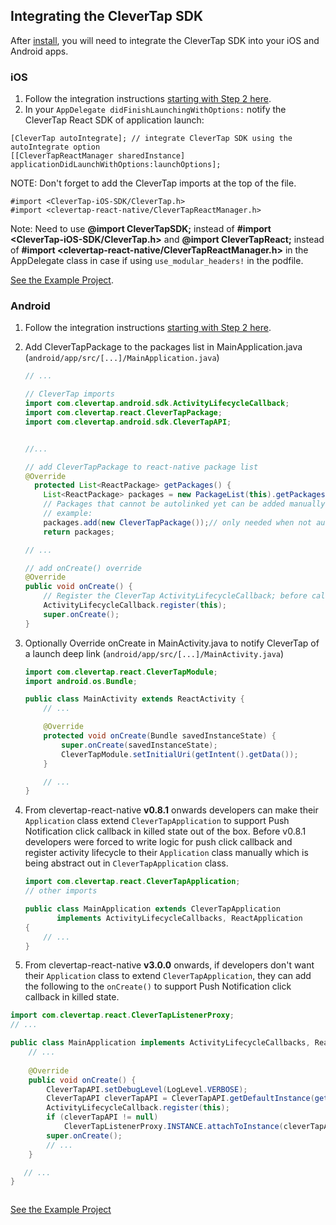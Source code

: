 ## Integrating the CleverTap SDK

After [install](./install.md), you will need to integrate the CleverTap SDK into your iOS and Android apps.

### iOS
1. Follow the integration instructions [starting with Step 2 here](https://support.clevertap.com/docs/ios/getting-started.html).
2. In your `AppDelegate didFinishLaunchingWithOptions:` notify the CleverTap React SDK of application launch:
```objc
[CleverTap autoIntegrate]; // integrate CleverTap SDK using the autoIntegrate option
[[CleverTapReactManager sharedInstance] applicationDidLaunchWithOptions:launchOptions];
```
NOTE:  Don't forget to add the CleverTap imports at the top of the file.
```objc
#import <CleverTap-iOS-SDK/CleverTap.h>
#import <clevertap-react-native/CleverTapReactManager.h>
```

Note: Need to use **@import CleverTapSDK;** instead of **#import <CleverTap-iOS-SDK/CleverTap.h>** and **@import CleverTapReact;** instead of **#import <clevertap-react-native/CleverTapReactManager.h>** in the AppDelegate class in case if using ```use_modular_headers!``` in the podfile.

[See the Example Project](/Example/ios/Example/AppDelegate.m).

### Android
1. Follow the integration instructions [starting with Step 2 here](https://support.clevertap.com/docs/android/getting-started.html).

2. Add CleverTapPackage to the packages list in MainApplication.java (`android/app/src/[...]/MainApplication.java`)
    ```java
    // ...

    // CleverTap imports
	import com.clevertap.android.sdk.ActivityLifecycleCallback; 
    import com.clevertap.react.CleverTapPackage; 
    import com.clevertap.android.sdk.CleverTapAPI;


    //...

    // add CleverTapPackage to react-native package list
    @Override
      protected List<ReactPackage> getPackages() {
        List<ReactPackage> packages = new PackageList(this).getPackages(); 
        // Packages that cannot be autolinked yet can be added manually here, for 
        // example: 
        packages.add(new CleverTapPackage());// only needed when not auto-linking
        return packages;

    // ...

    // add onCreate() override
    @Override
    public void onCreate() {
	    // Register the CleverTap ActivityLifecycleCallback; before calling super
        ActivityLifecycleCallback.register(this);	
        super.onCreate();
    }
    ```

3. Optionally Override onCreate in MainActivity.java to notify CleverTap of a launch deep link  (`android/app/src/[...]/MainActivity.java`)
    ```java
    import com.clevertap.react.CleverTapModule;
    import android.os.Bundle;
    
    public class MainActivity extends ReactActivity {
		// ...

		@Override
   		protected void onCreate(Bundle savedInstanceState) {
        	super.onCreate(savedInstanceState);
        	CleverTapModule.setInitialUri(getIntent().getData());
    	}

        // ...
    }
    ```
4. From clevertap-react-native **v0.8.1** onwards developers can make their `Application` class extend `CleverTapApplication` to support Push Notification click callback in killed state out of the box. Before v0.8.1 developers were forced to write logic for push click callback and register activity lifecycle to their `Application` class manually which is being abstract out in `CleverTapApplication` class.
 
    ```java
   import com.clevertap.react.CleverTapApplication;
   // other imports
   
   public class MainApplication extends CleverTapApplication
           implements ActivityLifecycleCallbacks, ReactApplication
   {
        // ...
   }
    ```

5. <a name="point5"></a>From clevertap-react-native **v3.0.0** onwards, if developers don't want their `Application` class to extend `CleverTapApplication`, they can add the following to the `onCreate()` to support Push Notification click callback in killed state.

```java
import com.clevertap.react.CleverTapListenerProxy;
// ...

public class MainApplication implements ActivityLifecycleCallbacks, ReactApplication {
    // ...
   
    @Override
    public void onCreate() {
        CleverTapAPI.setDebugLevel(LogLevel.VERBOSE);
        CleverTapAPI cleverTapAPI = CleverTapAPI.getDefaultInstance(getApplicationContext());
        ActivityLifecycleCallback.register(this);
        if (cleverTapAPI != null)
            CleverTapListenerProxy.INSTANCE.attachToInstance(cleverTapAPI);
        super.onCreate();
        // ...
    }

   // ...
}



```

[See the Example Project](/Example/App.js) 

